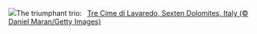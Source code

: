 ![](https://www.bing.com/th?id=OHR.DolomitesSky_EN-US8624061239_UHD.jpg&w=1000)The triumphant trio:&nbsp;&ensp;[Tre Cime di Lavaredo, Sexten Dolomites, Italy (© Daniel Maran/Getty Images)](https://www.bing.com/th?id=OHR.DolomitesSky_EN-US8624061239_UHD.jpg)
<br><br/>

